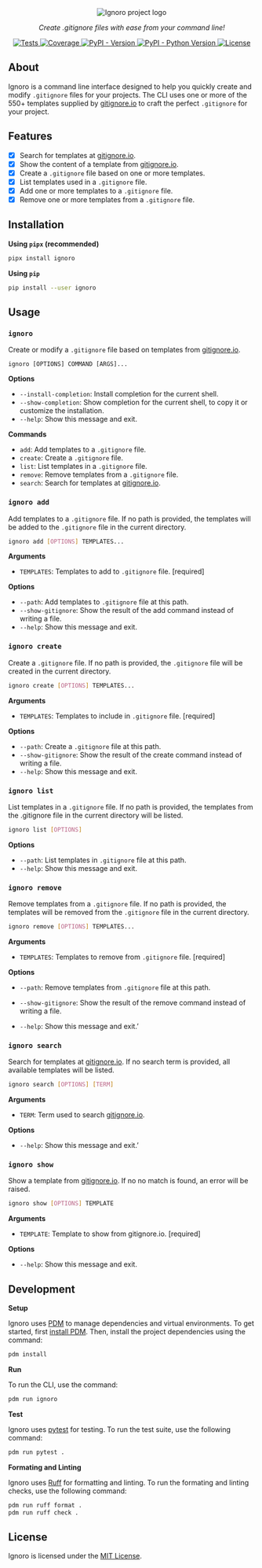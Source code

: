 <div align="center">
  <picture>
    <source media="(prefers-color-scheme: dark)" srcset="https://raw.githubusercontent.com/solbero/ignoro/main/logo-dark.png">
    <source media="(prefers-color-scheme: light)" srcset="https://raw.githubusercontent.com/solbero/ignoro/main/logo-light.png">
    <img src="https://raw.githubusercontent.com/solbero/ignoro/main/logo-light.png" alt="Ignoro project logo" />
  </picture>
</div>
<p align="center"><em>Create .gitignore files with ease from your command line!</em></p>
<p align="center">
  <a href="https://github.com/solbero/ignoro/actions/workflows/test.yml">
    <img alt="Tests" src="https://img.shields.io/github/actions/workflow/status/solbero/ignoro/test.yml?label=tests"/>
  </a>
  <a href="https://codecov.io/gh/solbero/ignoro">
    <img alt="Coverage" src="https://img.shields.io/codecov/c/github/solbero/ignoro"/>
  </a>
  <a href="https://pypi.org/project/ignoro/">
    <img alt="PyPI - Version" src="https://img.shields.io/pypi/v/ignoro">
  </a>
  <a href="https://pypi.org/project/ignoro/">
    <img alt="PyPI - Python Version" src="https://img.shields.io/pypi/pyversions/ignoro"/>
  </a>
  <a href="https://github.com/solbero/ignoro/blob/main/LICENSE">
    <img alt="License" src="https://img.shields.io/github/license/solbero/ignoro">
  </a>
</p>

## About

Ignoro is a command line interface designed to help you quickly create and modify `.gitignore` files for your projects. The CLI uses one or more of the 550+ templates supplied by [gitignore.io](https://www.toptal.com/developers/gitignore) to craft the perfect `.gitignore` for your project.

## Features

* [x] Search for templates at [gitignore.io](https://www.toptal.com/developers/gitignore).
* [x] Show the content of a template from [gitignore.io](https://www.toptal.com/developers/gitignore).
* [x] Create a `.gitignore` file based on one or more templates.
* [x] List templates used in a `.gitignore` file.
* [x] Add one or more templates to a `.gitignore` file.
* [x] Remove one or more templates from a `.gitignore` file.

## Installation

**Using `pipx` (recommended)**

```sh
pipx install ignoro
```

**Using `pip`**

```sh
pip install --user ignoro
```

## Usage

### `ignoro`

Create or modify a `.gitignore` file based on templates from [gitignore.io](https://www.toptal.com/developers/gitignore).

```
ignoro [OPTIONS] COMMAND [ARGS]...
```

**Options**

* `--install-completion`: Install completion for the current shell.
* `--show-completion`: Show completion for the current shell, to copy it or customize the installation.
* `--help`: Show this message and exit.

**Commands**

* `add`: Add templates to a `.gitignore` file.
* `create`: Create a `.gitignore` file.
* `list`: List templates in a `.gitignore` file.
* `remove`: Remove templates from a `.gitignore` file.
* `search`: Search for templates at [gitignore.io](https://www.toptal.com/developers/gitignore).

### `ignoro add`

Add templates to a `.gitignore` file. If no path is provided, the templates will be added to the `.gitignore` file in the current directory.

```sh
ignoro add [OPTIONS] TEMPLATES...
```

**Arguments**

*  `TEMPLATES`: Templates to add to `.gitignore` file. [required]

**Options**

* `--path`: Add templates to `.gitignore` file at this path.
* `--show-gitignore`:  Show the result of the add command instead of writing a file.
* `--help`: Show this message and exit.

### `ignoro create`

Create a `.gitignore` file. If no path is provided, the `.gitignore` file will be created in the current directory.

```sh
ignoro create [OPTIONS] TEMPLATES...
```

**Arguments**

*  `TEMPLATES`: Templates to include in `.gitignore` file. [required]

**Options**

* `--path`: Create a `.gitignore` file at this path.
* `--show-gitignore`:  Show the result of the create command instead of writing a file.
* `--help`: Show this message and exit.

### `ignoro list`

List templates in a `.gitignore` file. If no path is provided, the templates from the .gitignore file in the current directory will be listed.

```sh
ignoro list [OPTIONS]
```

**Options**

* `--path`: List templates in `.gitignore` file at this path.
* `--help`: Show this message and exit.

### `ignoro remove`

Remove templates from a `.gitignore` file. If no path is provided, the templates will be removed from the `.gitignore` file in the current directory.

```sh
ignoro remove [OPTIONS] TEMPLATES...
```

**Arguments**

*  `TEMPLATES`: Templates to remove from `.gitignore` file. [required]

**Options**

* `--path`: Remove templates from `.gitignore` file at this path.

* `--show-gitignore`:  Show the result of the remove command instead of writing a file.
* `--help`: Show this message and exit.’

### `ignoro search`

Search for templates at [gitignore.io](https://www.toptal.com/developers/gitignore). If no search term is provided, all available templates will be listed.

```sh
ignoro search [OPTIONS] [TERM]
```

**Arguments**

*  `TERM`: Term used to search [gitignore.io](https://www.toptal.com/developers/gitignore).

**Options**

* `--help`: Show this message and exit.’

### `ignoro show`

Show a template from [gitignore.io](https://www.toptal.com/developers/gitignore). If no no match is found, an error will be raised.

```sh
ignoro show [OPTIONS] TEMPLATE
```

**Arguments**

* `TEMPLATE`:  Template to show from gitignore.io. [required]

**Options**

* `--help`: Show this message and exit.

## Development

**Setup**

Ignoro uses [PDM](https://pdm.fming.dev/) to manage dependencies and virtual environments. To get started, first [install PDM](https://pdm-project.org/latest/#installation). Then, install the project dependencies using the command:

```sh
pdm install
```

**Run**

To run the CLI, use the command:

```sh
pdm run ignoro
```

**Test**

Ignoro uses [pytest](https://docs.pytest.org/) for testing. To run the test suite, use the following command:

```sh
pdm run pytest .
```

**Formating and Linting**

Ignoro uses [Ruff](https://docs.astral.sh/ruff/) for formatting and linting. To run the formating and linting checks, use the following command:

```sh
pdm run ruff format .
pdm run ruff check .
```

## License

Ignoro is licensed under the [MIT License](https://opensource.org/license/mit/).
